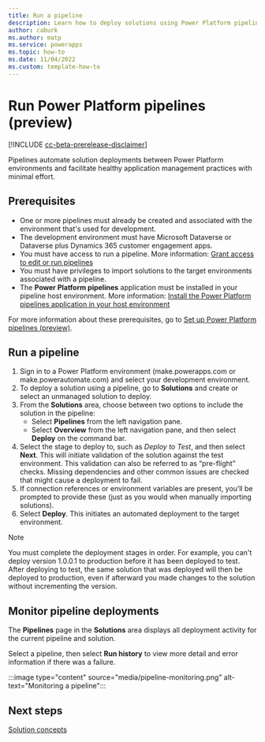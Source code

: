 ```yaml
---
title: Run a pipeline
description: Learn how to deploy solutions using Power Platform pipelines.
author: caburk
ms.author: matp
ms.service: powerapps
ms.topic: how-to
ms.date: 11/04/2022
ms.custom: template-how-to
---
```

# Run Power Platform pipelines (preview)

[!INCLUDE [cc-beta-prerelease-disclaimer](../includes/cc-beta-prerelease-disclaimer.md)]

Pipelines automate solution deployments between Power Platform environments and facilitate healthy application management practices with minimal effort.

## Prerequisites

<!-- note from editor: customer engagement should be lowercase; it's better to name the apps than to use customer engagement. https://styleguides.azurewebsites.net/Styleguide/Read?id=2696&topicid=48172 -->


- One or more pipelines must already be created and associated with the environment that's used for development.
- The development environment must have Microsoft Dataverse or Dataverse plus Dynamics 365 customer engagement apps.
- You must have access to run a pipeline. More information: [Grant access to edit or run pipelines](set-up-pipelines.md#grant-access-to-edit-or-run-pipelines)
- You must have privileges to import solutions to the target environments associated with a pipeline.
- The **Power Platform pipelines** application must be installed in your pipeline host environment. More information: [Install the Power Platform pipelines application in your host environment](set-up-pipelines.md#install-the-power-platform-pipelines-application-in-your-host-environment)

For more information about these prerequisites, go to [Set up Power Platform pipelines (preview)](set-up-pipelines.md).

## Run a pipeline

1. Sign in to a Power Platform environment (make.powerapps.com or make.powerautomate.com) and select your development environment.
1. To deploy a solution using a pipeline, go to **Solutions** and create or select an unmanaged solution to deploy.
1. From the **Solutions** area, choose between two options to include the solution in the pipeline:
   - Select **Pipelines** from the left navigation pane.
   - Select **Overview** from the left navigation pane, and then select **Deploy** on the command bar.
1. Select the stage to deploy to, such as *Deploy to Test*, and then select **Next**. This will initiate validation of the solution against the test environment. This validation can also be referred to as “pre-flight” checks. Missing dependencies and other common issues are checked that might cause a deployment to fail.
1. If connection references or environment variables are present, you’ll be prompted to provide these (just as you would when manually importing solutions).
1. Select **Deploy**. This initiates an automated deployment to the target environment.

> [!NOTE]
> You must complete the deployment stages in order. For example, you can't deploy version 1.0.0.1 to production before it has been deployed to test. After deploying to test, the same solution that was deployed will then be deployed to production, even if afterward you made changes to the solution without incrementing the version.

## Monitor pipeline deployments

The **Pipelines** page in the **Solutions** area displays all deployment activity for the current pipeline and solution.

Select a pipeline, then select **Run history** to view more detail and error information if there was a failure.

:::image type="content" source="media/pipeline-monitoring.png" alt-text="Monitoring a pipeline":::

## Next steps

[Solution concepts](solution-concepts-alm.md)
